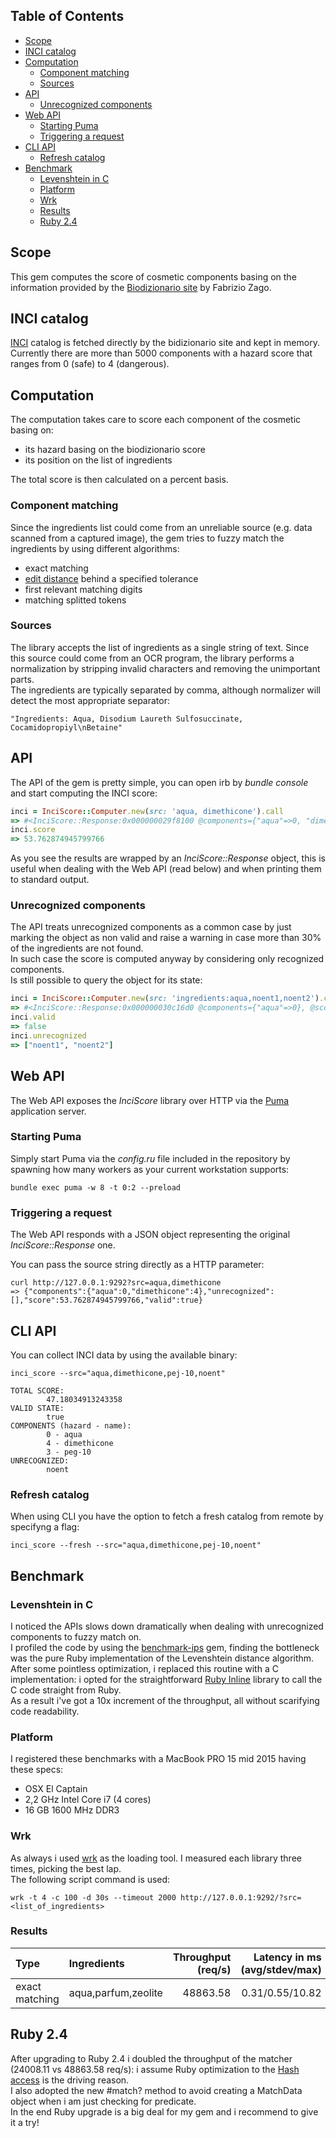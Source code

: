 ## Table of Contents

* [Scope](#scope)
* [INCI catalog](#inci-catalog)
* [Computation](#computation)
  * [Component matching](#component-matching)
  * [Sources](#sources)
* [API](#api)
  * [Unrecognized components](#unrecognized-components)
* [Web API](#web-api)
  * [Starting Puma](#starting-puma)
  * [Triggering a request](#triggering-a-request)
* [CLI API](#cli-api)
  * [Refresh catalog](#refresh-catalog)
* [Benchmark](#benchmark)
  * [Levenshtein in C](#levenshtein-in-c)
  * [Platform](#platform)
  * [Wrk](#wrk)
  * [Results](#results)
  * [Ruby 2.4](#ruby-2.4)

## Scope
This gem computes the score of cosmetic components basing on the information provided by the [Biodizionario site](http://www.biodizionario.it/) by Fabrizio Zago.

## INCI catalog
[INCI](https://en.wikipedia.org/wiki/International_Nomenclature_of_Cosmetic_Ingredients) catalog is fetched directly by the bidizionario site and kept in memory.  
Currently there are more than 5000 components with a hazard score that ranges from 0 (safe) to 4 (dangerous).

## Computation
The computation takes care to score each component of the cosmetic basing on:
* its hazard basing on the biodizionario score
* its position on the list of ingredients

The total score is then calculated on a percent basis.

### Component matching
Since the ingredients list could come from an unreliable source (e.g. data scanned from a captured image), the gem tries to fuzzy match the ingredients by using different algorithms:
* exact matching
* [edit distance](https://en.wikipedia.org/wiki/Levenshtein_distance) behind a specified tolerance
* first relevant matching digits 
* matching splitted tokens

### Sources
The library accepts the list of ingredients as a single string of text. Since this source could come from an OCR program, the library performs a normalization by stripping invalid characters and removing the unimportant parts.  
The ingredients are typically separated by comma, although normalizer will detect the most appropriate separator:

```
"Ingredients: Aqua, Disodium Laureth Sulfosuccinate, Cocamidopropiyl\nBetaine"
```

## API
The API of the gem is pretty simple, you can open irb by *bundle console* and start computing the INCI score:

```ruby
inci = InciScore::Computer.new(src: 'aqua, dimethicone').call
=> #<InciScore::Response:0x000000029f8100 @components={"aqua"=>0, "dimethicone"=>4}, @score=53.762874945799766, @unrecognized=[], @valid=true>
inci.score
=> 53.762874945799766
```

As you see the results are wrapped by an *InciScore::Response* object, this is useful when dealing with the Web API (read below) and when printing them to standard output.

### Unrecognized components
The API treats unrecognized components as a common case by just marking the object as non valid and raise a warning in case more than 30% of the ingredients are not found.  
In such case the score is computed anyway by considering only recognized components.  
Is still possible to query the object for its state:

```ruby
inci = InciScore::Computer.new(src: 'ingredients:aqua,noent1,noent2').call
=> #<InciScore::Response:0x000000030c16d0 @components={"aqua"=>0}, @score=100.0, @unrecognized=["noent1", "noent2"], @valid=false>
inci.valid
=> false
inci.unrecognized
=> ["noent1", "noent2"]
```

## Web API
The Web API exposes the *InciScore* library over HTTP via the [Puma](http://puma.io/) application server.

### Starting Puma
Simply start Puma via the *config.ru* file included in the repository by spawning how many workers as your current workstation supports:
```shell
bundle exec puma -w 8 -t 0:2 --preload
```

### Triggering a request
The Web API responds with a JSON object representing the original *InciScore::Response* one.  

You can pass the source string directly as a HTTP parameter:

```shell
curl http://127.0.0.1:9292?src=aqua,dimethicone
=> {"components":{"aqua":0,"dimethicone":4},"unrecognized":[],"score":53.762874945799766,"valid":true}
```

## CLI API
You can collect INCI data by using the available binary:

```shell
inci_score --src="aqua,dimethicone,pej-10,noent"

TOTAL SCORE:
        47.18034913243358
VALID STATE:
        true
COMPONENTS (hazard - name): 
        0 - aqua
        4 - dimethicone
        3 - peg-10
UNRECOGNIZED:
        noent
```

### Refresh catalog
When using CLI you have the option to fetch a fresh catalog from remote by specifyng a flag:
```shell
inci_score --fresh --src="aqua,dimethicone,pej-10,noent"
```

## Benchmark

### Levenshtein in C
I noticed the APIs slows down dramatically when dealing with unrecognized components to fuzzy match on.  
I profiled the code by using the [benchmark-ips](https://github.com/evanphx/benchmark-ips) gem, finding the bottleneck was the pure Ruby implementation of the Levenshtein distance algorithm.  
After some pointless optimization, i replaced this routine with a C implementation: i opted for the straightforward [Ruby Inline](https://github.com/seattlerb/rubyinline) library to call the C code straight from Ruby.  
As a result i've got a 10x increment of the throughput, all without scarifying code readability.

### Platform
I registered these benchmarks with a MacBook PRO 15 mid 2015 having these specs:
* OSX El Captain
* 2,2 GHz Intel Core i7 (4 cores)
* 16 GB 1600 MHz DDR3

### Wrk
As always i used [wrk](https://github.com/wg/wrk) as the loading tool.
I measured each library three times, picking the best lap.  
The following script command is used:

```
wrk -t 4 -c 100 -d 30s --timeout 2000 http://127.0.0.1:9292/?src=<list_of_ingredients>
```

### Results
| Type               | Ingredients              | Throughput (req/s) | Latency in ms (avg/stdev/max) |
| :----------------- | :----------------------- | -----------------: | ----------------------------: |
| exact matching     | aqua,parfum,zeolite      |           48863.58 |               0.31/0.55/10.82 |

## Ruby 2.4
After upgrading to Ruby 2.4 i doubled the throughput of the matcher (24008.11 vs 48863.58 req/s): i assume Ruby optimization to the [Hash access](https://blog.heroku.com/ruby-2-4-features-hashes-integers-rounding) is the driving reason.  
I also adopted the new #match? method to avoid creating a MatchData object when i am just checking for predicate.  
In the end Ruby upgrade is a big deal for my gem and i recommend to give it a try!
